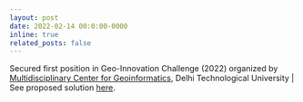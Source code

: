 ```yaml
---
layout: post
date: 2022-02-14 00:0:00-0000
inline: true
related_posts: false
---
```

Secured first position in Geo-Innovation Challenge (2022) organized by [Multidisciplinary Center for Geoinformatics](http://www.dtu.ac.in/Web/Departments/MCG/about/index.php), Delhi Technological University | See proposed solution  [here](https://drive.google.com/file/d/1eq5-ujySGJIRnrzzm9evw_B-jO2mZuiN/view?usp=sharing).
<!-- A simple inline announcement. -->